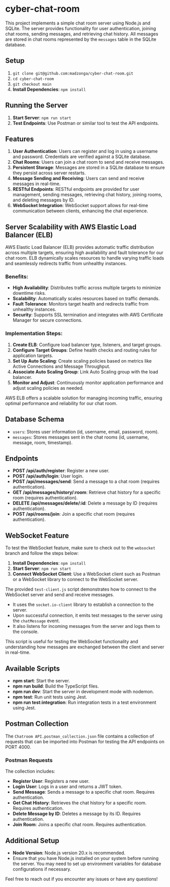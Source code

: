 # cyber-chat-room

This project implements a simple chat room server using Node.js and SQLite. The server provides functionality for user authentication, joining chat rooms, sending messages, and retrieving chat history. All messages are stored in chat rooms represented by the `messages` table in the SQLite database.

## Setup

1. `git clone git@github.com:madzonga/cyber-chat-room.git`
2. `cd cyber-chat-room`
3. `git checkout main`
4. **Install Dependencies**: `npm install`

## Running the Server

1. **Start Server**: `npm run start`
2. **Test Endpoints**: Use Postman or similar tool to test the API endpoints.

## Features

1. **User Authentication**: Users can register and log in using a username and password. Credentials are verified against a SQLite database.
2. **Chat Rooms**: Users can join a chat room to send and receive messages. 
3. **Persistent Storage**: Messages are stored in a SQLite database to ensure they persist across server restarts.
4. **Message Sending and Receiving**: Users can send and receive messages in real-time.
5. **RESTful Endpoints**: RESTful endpoints are provided for user management, sending messages, retrieving chat history, joining rooms, and deleting messages by ID.
6. **WebSocket Integration**: WebSocket support allows for real-time communication between clients, enhancing the chat experience.

## Server Scalability with AWS Elastic Load Balancer (ELB)

AWS Elastic Load Balancer (ELB) provides automatic traffic distribution across multiple targets, ensuring high availability and fault tolerance for our chat room. ELB dynamically scales resources to handle varying traffic loads and seamlessly redirects traffic from unhealthy instances.

### Benefits:

- **High Availability**: Distributes traffic across multiple targets to minimize downtime risks.
- **Scalability**: Automatically scales resources based on traffic demands.
- **Fault Tolerance**: Monitors target health and redirects traffic from unhealthy instances.
- **Security**: Supports SSL termination and integrates with AWS Certificate Manager for secure connections.

### Implementation Steps:

1. **Create ELB**: Configure load balancer type, listeners, and target groups.
2. **Configure Target Groups**: Define health checks and routing rules for application targets.
3. **Set Up Auto Scaling**: Create scaling policies based on metrics like Active Connections and Message Throughput.
4. **Associate Auto Scaling Group**: Link Auto Scaling group with the load balancer.
5. **Monitor and Adjust**: Continuously monitor application performance and adjust scaling policies as needed.

AWS ELB offers a scalable solution for managing incoming traffic, ensuring optimal performance and reliability for our chat room.

## Database Schema

- `users`: Stores user information (id, username, email, password, room).
- `messages`: Stores messages sent in the chat rooms (id, username, message, room, timestamp).

## Endpoints

- **POST /api/auth/register**: Register a new user.
- **POST /api/auth/login**: User login.
- **POST /api/messages/send**: Send a message to a chat room (requires authentication).
- **GET /api/messages/history/:room**: Retrieve chat history for a specific room (requires authentication).
- **DELETE /api/messages/delete/:id**: Delete a message by ID (requires authentication).
- **POST /api/rooms/join**: Join a specific chat room (requires authentication).

## WebSocket Feature

To test the WebSocket feature, make sure to check out to the `websocket` branch and follow the steps below:

1. **Install Dependencies**: `npm install`
2. **Start Server**: `npm run start`
3. **Connect WebSocket Client**: Use a WebSocket client such as Postman or a WebSocket library to connect to the WebSocket server.

The provided `test-client.js` script demonstrates how to connect to the WebSocket server and send and receive messages.

- It uses the `socket.io-client` library to establish a connection to the server.
- Upon successful connection, it emits test messages to the server using the `chatMessage` event.
- It also listens for incoming messages from the server and logs them to the console.

This script is useful for testing the WebSocket functionality and understanding how messages are exchanged between the client and server in real-time.

## Available Scripts

- **npm start**: Start the server.
- **npm run build**: Build the TypeScript files.
- **npm run dev**: Start the server in development mode with nodemon.
- **npm test**: Run unit tests using Jest.
- **npm run test:integration**: Run integration tests in a test environment using Jest.

## Postman Collection

The `Chatroom API.postman_collection.json` file contains a collection of requests that can be imported into Postman for testing the API endpoints on PORT 4000.

### Postman Requests
The collection includes:
- **Register User**: Registers a new user.
- **Login User**: Logs in a user and returns a JWT token.
- **Send Message**: Sends a message to a specific chat room. Requires authentication.
- **Get Chat History**: Retrieves the chat history for a specific room. Requires authentication.
- **Delete Message by ID**: Deletes a message by its ID. Requires authentication.
- **Join Room**: Joins a specific chat room. Requires authentication.

## Additional Setup

- **Node Version**: Node.js version 20.x is recommended.
- Ensure that you have Node.js installed on your system before running the server. You may need to set up environment variables for database configurations if necessary.

Feel free to reach out if you encounter any issues or have any questions!

